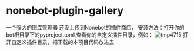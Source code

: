 # nonebot-plugin-gallery
一个强大的图库管理器
还没上传到Nonebot的插件商店，
安装方法：打开你的bot根目录下的pyproject.toml,查看你的自定义插件目录，例如：
![tmp4715](https://github.com/user-attachments/assets/998ad3a9-4c71-4ef7-88d6-27d736b3c868)
打开自定义插件目录，把下载的本项目代码放进去
